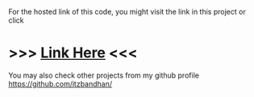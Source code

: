 For the hosted link of this code, you might visit the link in this project or click
# >>> <a href="https://itzbandhan.github.io/pricing">Link Here</a> <<<
You may also check other projects from my github profile
https://github.com/itzbandhan/
